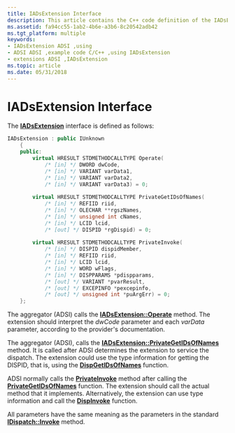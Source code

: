 ```yaml
---
title: IADsExtension Interface
description: This article contains the C++ code definition of the IADsExtension interface and discussion of its methods. 
ms.assetid: fa94cc55-1ab2-4b6e-a3b6-8c20542adb42
ms.tgt_platform: multiple
keywords:
- IADsExtension ADSI ,using
- ADSI ADSI ,example code C/C++ ,using IADsExtension
- extensions ADSI ,IADsExtension
ms.topic: article
ms.date: 05/31/2018
---
```


# IADsExtension Interface

The [**IADsExtension**](/windows/desktop/api/Iads/nn-iads-iadsextension) interface is defined as follows:


```C++
IADsExtension : public IUnknown
    {
    public:
        virtual HRESULT STDMETHODCALLTYPE Operate( 
            /* [in] */ DWORD dwCode,
            /* [in] */ VARIANT varData1,
            /* [in] */ VARIANT varData2,
            /* [in] */ VARIANT varData3) = 0;
 
        virtual HRESULT STDMETHODCALLTYPE PrivateGetIDsOfNames( 
            /* [in] */ REFIID riid,
            /* [in] */ OLECHAR **rgszNames,
            /* [in] */ unsigned int cNames,
            /* [in] */ LCID lcid,
            /* [out] */ DISPID *rgDispid) = 0;
 
        virtual HRESULT STDMETHODCALLTYPE PrivateInvoke( 
            /* [in] */ DISPID dispidMember,
            /* [in] */ REFIID riid,
            /* [in] */ LCID lcid,
            /* [in] */ WORD wFlags,
            /* [in] */ DISPPARAMS *pdispparams,
            /* [out] */ VARIANT *pvarResult,
            /* [out] */ EXCEPINFO *pexcepinfo,
            /* [out] */ unsigned int *puArgErr) = 0;
    };
```



The aggregator (ADSI) calls the [**IADsExtension::Operate**](/windows/desktop/api/Iads/nf-iads-iadsextension-operate) method. The extension should interpret the *dwCode* parameter and each *varData* parameter, according to the provider's documentation.

The aggregator (ADSI), calls the [**IADsExtension::PrivateGetIDsOfNames**](/windows/desktop/api/Iads/nf-iads-iadsextension-privategetidsofnames) method. It is called after ADSI determines the extension to service the dispatch. The extension could use the type information for getting the DISPID, that is, using the [**DispGetIDsOfNames**](/previous-versions/windows/desktop/api/oleauto/nf-oleauto-dispgetidsofnames) function.

ADSI normally calls the [**PrivateInvoke**](/windows/desktop/api/Iads/nf-iads-iadsextension-privateinvoke) method after calling the [**PrivateGetIDsOfNames**](/windows/desktop/api/Iads/nf-iads-iadsextension-privategetidsofnames) function. The extension should call the actual method that it implements. Alternatively, the extension can use type information and call the [**DispInvoke**](/windows/win32/api/oleauto/nf-oleauto-dispinvoke) function.

All parameters have the same meaning as the parameters in the standard [**IDispatch::Invoke**](/windows/win32/api/oaidl/nf-oaidl-idispatch-invoke) method.

 

 
